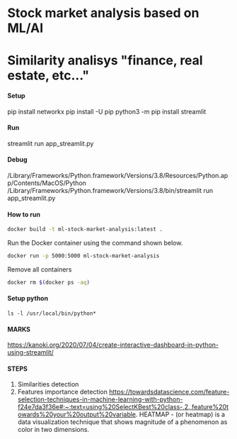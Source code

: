 # Stock market analysis based on ML/AI #
# Similarity analisys "finance, real estate, etc..."


#### Setup
pip install networkx
pip install -U pip
python3 -m pip install streamlit

#### Run 
streamlit run app_streamlit.py

#### Debug 
/Library/Frameworks/Python.framework/Versions/3.8/Resources/Python.app/Contents/MacOS/Python /Library/Frameworks/Python.framework/Versions/3.8/bin/streamlit run app_streamlit.py

#### How to run 
```bash
docker build -t ml-stock-market-analysis:latest .
```
Run the Docker container using the command shown below.

```bash
docker run -p 5000:5000 ml-stock-market-analysis
``` 

Remove all containers
```bash
docker rm $(docker ps -aq)
```

#### Setup python
```
ls -l /usr/local/bin/python*
```

#### MARKS 
https://kanoki.org/2020/07/04/create-interactive-dashboard-in-python-using-streamlit/


#### STEPS
1. Similarities detection
2. Features importance detection
https://towardsdatascience.com/feature-selection-techniques-in-machine-learning-with-python-f24e7da3f36e#:~:text=using%20SelectKBest%20class-,2.,feature%20towards%20your%20output%20variable.
HEATMAP - (or heatmap) is a data visualization technique that shows magnitude of a phenomenon as color in two dimensions.

